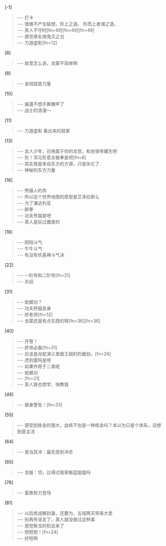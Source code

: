 
[-1] 
>--- 打卡<br>
>--- 很难不产生联想，形上之道。
形而上者谓之道。<br>
>--- 真人不守时[fn=49][fn=49][fn=49]<br>
>--- 感觉章名很鬼灭之刃<br>
>--- 力道虚影[fn=12]<br>

[6] 
>--- 故意怎么说，龙蒙不简单啊<br>

[8] 
>--- 金钱就是力量<br>

[10] 
>--- 誰還不想手撕機甲了<br>
>--- 战士的浪漫～<br>

[11] 
>--- 力道虚影 看出来的鼓掌<br>

[13] 
>--- 龙人少年，召唤属于你的龙宫，和坐骑帝藏生吧<br>
>--- 形！浑元形意太极拳是吧[fn=8]<br>
>--- 其实我是来自东方的方源，只是失忆了<br>
>--- 神秘的东方力量<br>

[16] 
>--- 熊猫人的炁<br>
>--- 所以这个世界地图的原型是艾泽拉斯么<br>
>--- 为了潘达利亚<br>
>--- 醉拳<br>
>--- 功夫熊猫是吧<br>
>--- 真人是玩过魔兽的<br>

[18] 
>--- 阴阳斗气<br>
>--- 牛牛斗气<br>
>--- 有没有欢喜禅斗气决<br>

[22] 
>--- 一阶导和二阶导[fn=31]<br>
>--- 杀招<br>

[31] 
>--- 蛤蟆功？<br>
>--- 功夫熊猫变身<br>
>--- 好老师[fn=12]<br>
>--- 龙蒙还是有点东西的呀[fn=36][fn=36]<br>

[40] 
>--- 开卷！<br>
>--- 肝帝必备[fn=31]<br>
>--- 应该是龙蛇演义里面王超的钓蟾劲，[fn=26]<br>
>--- 虎豹雷鸣是吧<br>
>--- 如果作用于二弟呢<br>
>--- 蛤蟆功<br>
>--- [fn=21]<br>
>--- 真人我也想学，快教我<br>

[46] 
>--- 替身警告！[fn=33]<br>

[55] 
>--- 感受到炼金的强大，血核不也是一种炼金吗？本以为只是个体系，没想到是主流<br>

[64] 
>--- 首当其冲：最先受到冲击<br>

[65] 
>--- 龙服：切，比得过我家魅蓝姐姐吗<br>

[78] 
>--- 蛮族势力登场<br>

[81] 
>--- 以后炼成解封蛊，还要为，五域两天带来大爱<br>
>--- 别再传谣言了，真人就没做过这种事<br>
>--- 感觉鬃戈的机会来了<br>
>--- 短短短！[fn=24]<br>
>--- 好短啊<br>
